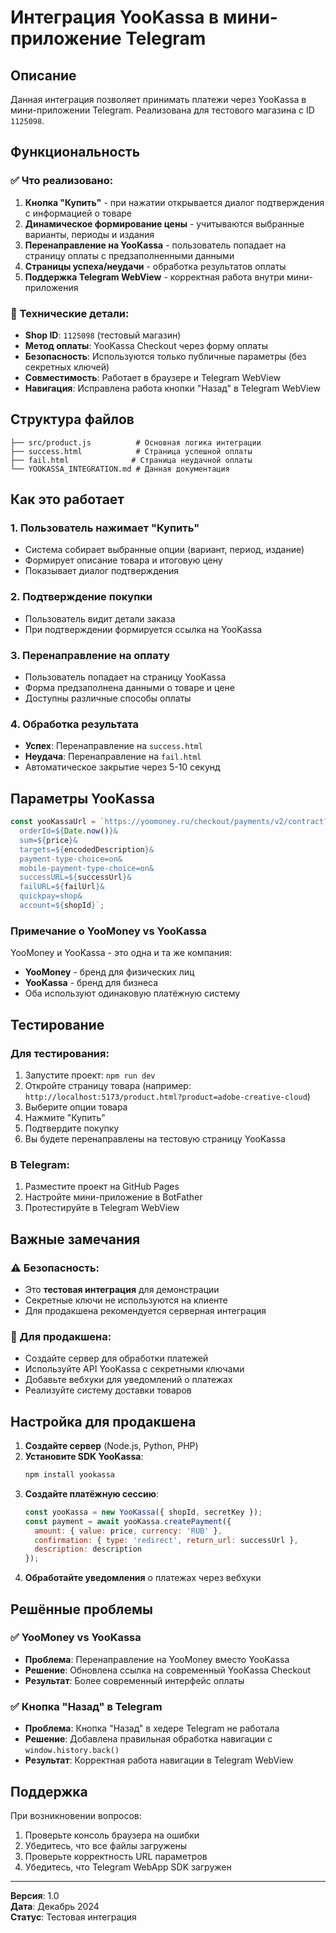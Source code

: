 # Интеграция YooKassa в мини-приложение Telegram

## Описание

Данная интеграция позволяет принимать платежи через YooKassa в мини-приложении Telegram. Реализована для тестового магазина с ID `1125098`.

## Функциональность

### ✅ Что реализовано:

1. **Кнопка "Купить"** - при нажатии открывается диалог подтверждения с информацией о товаре
2. **Динамическое формирование цены** - учитываются выбранные варианты, периоды и издания
3. **Перенаправление на YooKassa** - пользователь попадает на страницу оплаты с предзаполненными данными
4. **Страницы успеха/неудачи** - обработка результатов оплаты
5. **Поддержка Telegram WebView** - корректная работа внутри мини-приложения

### 🔧 Технические детали:

- **Shop ID**: `1125098` (тестовый магазин)
- **Метод оплаты**: YooKassa Checkout через форму оплаты
- **Безопасность**: Используются только публичные параметры (без секретных ключей)
- **Совместимость**: Работает в браузере и Telegram WebView
- **Навигация**: Исправлена работа кнопки "Назад" в Telegram WebView

## Структура файлов

```
├── src/product.js          # Основная логика интеграции
├── success.html            # Страница успешной оплаты
├── fail.html              # Страница неудачной оплаты
└── YOOKASSA_INTEGRATION.md # Данная документация
```

## Как это работает

### 1. Пользователь нажимает "Купить"
- Система собирает выбранные опции (вариант, период, издание)
- Формирует описание товара и итоговую цену
- Показывает диалог подтверждения

### 2. Подтверждение покупки
- Пользователь видит детали заказа
- При подтверждении формируется ссылка на YooKassa

### 3. Перенаправление на оплату
- Пользователь попадает на страницу YooKassa
- Форма предзаполнена данными о товаре и цене
- Доступны различные способы оплаты

### 4. Обработка результата
- **Успех**: Перенаправление на `success.html`
- **Неудача**: Перенаправление на `fail.html`
- Автоматическое закрытие через 5-10 секунд

## Параметры YooKassa

```javascript
const yooKassaUrl = `https://yoomoney.ru/checkout/payments/v2/contract?
  orderId=${Date.now()}&
  sum=${price}&
  targets=${encodedDescription}&
  payment-type-choice=on&
  mobile-payment-type-choice=on&
  successURL=${successUrl}&
  failURL=${failUrl}&
  quickpay=shop&
  account=${shopId}`;
```

### Примечание о YooMoney vs YooKassa

YooMoney и YooKassa - это одна и та же компания:
- **YooMoney** - бренд для физических лиц
- **YooKassa** - бренд для бизнеса
- Оба используют одинаковую платёжную систему

## Тестирование

### Для тестирования:

1. Запустите проект: `npm run dev`
2. Откройте страницу товара (например: `http://localhost:5173/product.html?product=adobe-creative-cloud`)
3. Выберите опции товара
4. Нажмите "Купить"
5. Подтвердите покупку
6. Вы будете перенаправлены на тестовую страницу YooKassa

### В Telegram:

1. Разместите проект на GitHub Pages
2. Настройте мини-приложение в BotFather
3. Протестируйте в Telegram WebView

## Важные замечания

### ⚠️ Безопасность:
- Это **тестовая интеграция** для демонстрации
- Секретные ключи не используются на клиенте
- Для продакшена рекомендуется серверная интеграция

### 🔄 Для продакшена:
- Создайте сервер для обработки платежей
- Используйте API YooKassa с секретными ключами
- Добавьте вебхуки для уведомлений о платежах
- Реализуйте систему доставки товаров

## Настройка для продакшена

1. **Создайте сервер** (Node.js, Python, PHP)
2. **Установите SDK YooKassa**:
   ```bash
   npm install yookassa
   ```
3. **Создайте платёжную сессию**:
   ```javascript
   const yooKassa = new YooKassa({ shopId, secretKey });
   const payment = await yooKassa.createPayment({
     amount: { value: price, currency: 'RUB' },
     confirmation: { type: 'redirect', return_url: successUrl },
     description: description
   });
   ```
4. **Обработайте уведомления** о платежах через вебхуки

## Решённые проблемы

### ✅ YooMoney vs YooKassa
- **Проблема**: Перенаправление на YooMoney вместо YooKassa
- **Решение**: Обновлена ссылка на современный YooKassa Checkout
- **Результат**: Более современный интерфейс оплаты

### ✅ Кнопка "Назад" в Telegram
- **Проблема**: Кнопка "Назад" в хедере Telegram не работала
- **Решение**: Добавлена правильная обработка навигации с `window.history.back()`
- **Результат**: Корректная работа навигации в Telegram WebView

## Поддержка

При возникновении вопросов:
1. Проверьте консоль браузера на ошибки
2. Убедитесь, что все файлы загружены
3. Проверьте корректность URL параметров
4. Убедитесь, что Telegram WebApp SDK загружен

---

**Версия**: 1.0  
**Дата**: Декабрь 2024  
**Статус**: Тестовая интеграция 